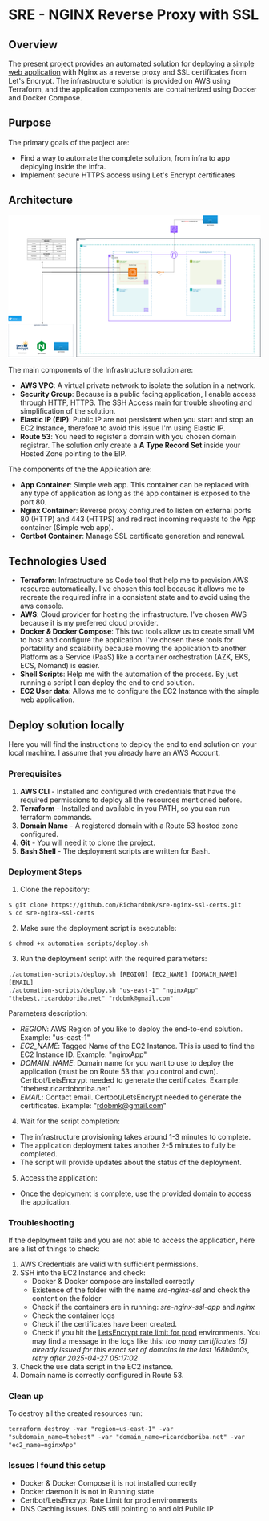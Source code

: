 # SRE - NGINX Reverse Proxy with SSL

## Overview

The present project provides an automated solution for deploying a [simple web application](https://github.com/dockersamples/linux_tweet_app) with Nginx as a reverse proxy and SSL certificates from Let's Encrypt. The infrastructure solution is provided on AWS using Terraform, and the application components are containerized using Docker and Docker Compose.

## Purpose

The primary goals of the project are:

- Find a way to automate the complete solution, from infra to app deploying inside the infra.
- Implement secure HTTPS access using Let's Encrypt certificates

## Architecture

![Architecture Diagram](./SRE-TASK-Page-1.drawio.png)

The main components of the Infrastructure solution are:

- **AWS VPC**: A virtual private network to isolate the solution in a network.
- **Security Group**: Because is a public facing application, I enable access through HTTP, HTTPS. The SSH Access main for trouble shooting and simplification of the solution.
- **Elastic IP (EIP)**: Public IP are not persistent when you start and stop an EC2 Instance, therefore to avoid this issue I'm using Elastic IP.
- **Route 53**: You need to register a domain with you chosen domain registrar. The solution only create a **A Type Record Set** inside your Hosted Zone pointing to the EIP.

The components of the the Application are:

- **App Container**: Simple web app. This container can be replaced with any type of application as long as the app container is exposed to the port 80.
- **Nginx Container**: Reverse proxy configured to listen on external ports 80 (HTTP) and 443 (HTTPS) and redirect incoming requests to the App container (Simple web app).
- **Certbot Container**: Manage SSL certificate generation and renewal.

## Technologies Used

- **Terraform**: Infrastructure as Code tool that help me to provision AWS resource automatically. I've chosen this tool because it allows me to recreate the required infra in a consistent state and to avoid using the aws console.
- **AWS**: Cloud provider for hosting the infrastructure. I've chosen AWS because it is my preferred cloud provider.
- **Docker & Docker Compose**: This two tools allow us to create small VM to host and configure the application. I've chosen these tools for portability and scalability because moving the application to another Platform as a Service (PaaS) like a container orchestration (AZK, EKS, ECS, Nomand) is easier.
- **Shell Scripts**: Help me with the automation of the process. By just running a script I can deploy the end to end solution.
- **EC2 User data**: Allows me to configure the EC2 Instance with the simple web application.

## Deploy solution locally

Here you will find the instructions to deploy the end to end solution on your local machine. I assume that you already have an AWS Account.

### Prerequisites

1. **AWS CLI** - Installed and configured with credentials that have the required permissions to deploy all the resources mentioned before.
2. **Terraform** - Installed and available in you PATH, so you can run terraform commands.
3. **Domain Name** - A registered domain with a Route 53 hosted zone configured.
4. **Git** - You will need it to clone the project.
5. **Bash Shell** - The deployment scripts are written for Bash.

### Deployment Steps

1. Clone the repository:

```
$ git clone https://github.com/Richardbmk/sre-nginx-ssl-certs.git
$ cd sre-nginx-ssl-certs
```

2. Make sure the deployment script is executable:

```
$ chmod +x automation-scripts/deploy.sh
```

3. Run the deployment script with the required parameters:

```
./automation-scripts/deploy.sh [REGION] [EC2_NAME] [DOMAIN_NAME] [EMAIL]
./automation-scripts/deploy.sh "us-east-1" "nginxApp" "thebest.ricardoboriba.net" "rdobmk@gmail.com"
```

Parameters description:

- _REGION_: AWS Region of you like to deploy the end-to-end solution. Example: "us-east-1"
- _EC2_NAME_: Tagged Name of the EC2 Instance. This is used to find the EC2 Instance ID. Example: "nginxApp"
- _DOMAIN_NAME_: Domain name for you want to use to deploy the application (must be on Route 53 that you control and own). Certbot/LetsEncrypt needed to generate the certificates. Example: "thebest.ricardoboriba.net"
- _EMAIL_: Contact email. Certbot/LetsEncrypt needed to generate the certificates. Example: "rdobmk@gmail.com"

4. Wait for the script completion:

- The infrastructure provisioning takes around 1-3 minutes to complete.
- The application deployment takes another 2-5 minutes to fully be completed.
- The script will provide updates about the status of the deployment.

5. Access the application:

- Once the deployment is complete, use the provided domain to access the application.

### Troubleshooting

If the deployment fails and you are not able to access the application, here are a list of things to check:

1. AWS Credentials are valid with sufficient permissions.
2. SSH into the EC2 Instance and check:
   - Docker & Docker compose are installed correctly
   - Existence of the folder with the name _sre-nginx-ssl_ and check the content on the folder
   - Check if the containers are in running: _sre-nginx-ssl-app_ and _nginx_
   - Check the container logs
   - Check if the certificates have been created.
   - Check if you hit the [LetsEncrypt rate limit for prod](https://letsencrypt.org/docs/rate-limits/#retrying-after-hitting-rate-limits) environments. You may find a message in the logs like this: _too many certificates (5) already issued for this exact set of domains in the last 168h0m0s, retry after 2025-04-27 05:17:02_
3. Check the use data script in the EC2 instance.
4. Domain name is correctly configured in Route 53.

### Clean up

To destroy all the created resources run:

```
terraform destroy -var "region=us-east-1" -var "subdomain_name=thebest" -var "domain_name=ricardoboriba.net" -var "ec2_name=nginxApp"
```

### Issues I found this setup

- Docker & Docker Compose it is not installed correctly
- Docker daemon it is not in Running state
- Certbot/LetsEncrypt Rate Limit for prod environments
- DNS Caching issues. DNS still pointing to and old Public IP
